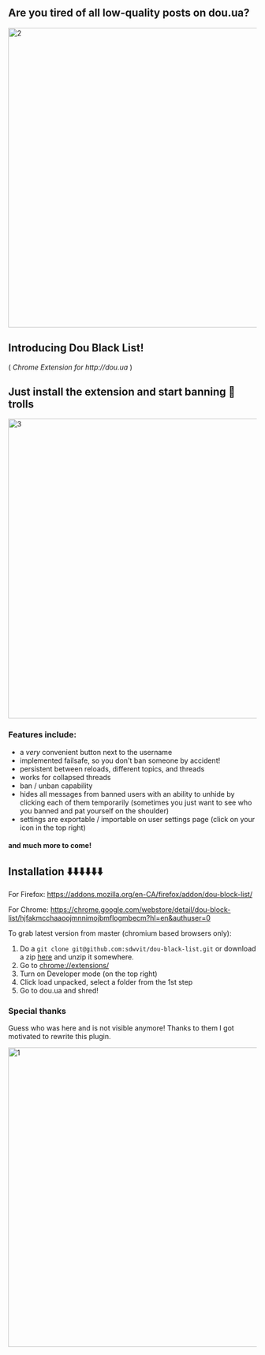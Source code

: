 ## Are you tired of all low-quality posts on dou.ua? 

<img width="607" alt="2" src="https://raw.githubusercontent.com/sdwvit/dou-black-list/master/res/2.png">

## Introducing Dou Black List!
( _Chrome Extension for http://dou.ua_ )
## Just install the extension and start banning 🤡 trolls

<img width="607" alt="3" src="https://raw.githubusercontent.com/sdwvit/dou-black-list/master/res/3.png">

### Features include:

- a _very_ convenient button next to the username
- implemented failsafe, so you don't ban someone by accident!
- persistent between reloads, different topics, and threads
- works for collapsed threads
- ban / unban capability
- hides all messages from banned users with an ability to unhide by clicking each of them temporarily (sometimes you just want to see who you banned and pat yourself on the shoulder)
- settings are exportable / importable on user settings page (click on your icon in the top right)
#### and much more to come! 

## Installation ⬇️⬇️⬇️⬇️⬇️⬇️

For Firefox: https://addons.mozilla.org/en-CA/firefox/addon/dou-block-list/

For Chrome: https://chrome.google.com/webstore/detail/dou-block-list/hjfakmcchaaoojmnnimojbmflogmbecm?hl=en&authuser=0

To grab latest version from master (chromium based browsers only):

1. Do a `git clone git@github.com:sdwvit/dou-black-list.git` or download a zip [here](https://github.com/sdwvit/dou-black-list/blob/master/extension.zip?raw=true) and unzip it somewhere. 
2. Go to [chrome://extensions/](chrome://extensions/)
3. Turn on Developer mode (on the top right)
4. Click load unpacked, select a folder from the 1st step 
5. Go to dou.ua and shred!

### Special thanks

Guess who was here and is not visible anymore! Thanks to them I got motivated to rewrite this plugin.

<img width="607" alt="1" src="https://raw.githubusercontent.com/sdwvit/dou-black-list/master/res/1.png">
